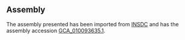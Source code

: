 
Assembly
--------

The assembly presented has been imported from 
[INSDC](http://www.insdc.org) and has the assembly accession
[GCA\_010093635.1](http://www.ebi.ac.uk/ena/data/view/GCA_010093635.1).

